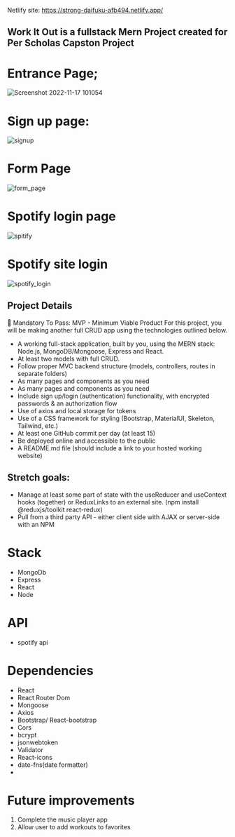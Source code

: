 Netlify site: https://strong-daifuku-afb494.netlify.app/

## Work It Out is a fullstack Mern Project created for Per Scholas Capston Project

# Entrance Page;
![Screenshot 2022-11-17 101054](https://user-images.githubusercontent.com/6307334/202483975-b848028b-a4f8-445f-8fe9-3dfbf1b522d3.png)

# Sign up page:
![signup](https://user-images.githubusercontent.com/6307334/202490345-b75004c1-3a08-45f4-9283-7511fa9d7990.png)

# Form Page
![form_page](https://user-images.githubusercontent.com/6307334/202490884-718bccfc-bcc7-4418-bb7b-c9b4ba0d5d9c.png)

# Spotify login page
![spitify](https://user-images.githubusercontent.com/6307334/202491171-9d9b8969-1e58-4549-a5f6-c2e7875cb2c1.png)

# Spotify site login
![spotify_login](https://user-images.githubusercontent.com/6307334/202491612-57ffca0a-3a3c-469a-88e6-b73e7eb02092.png)



## Project Details

🔴 Mandatory To Pass:
MVP - Minimum Viable Product
For this project, you will be making another full CRUD app using the technologies outlined below.
<ul>
<li>A working full-stack application, built by you, using the MERN stack: Node.js, MongoDB/Mongoose, Express and React.</li>
<li>At least two models with full CRUD.</li>
<li>Follow proper MVC backend structure (models, controllers, routes in separate folders)</li>
<li>As many pages and components as you need</li>
<li>As many pages and components as you need</li>
<li>Include sign up/login (authentication) functionality, with encrypted passwords & an authorization flow</li>
<li>Use of axios and local storage for tokens</li>
<li>Use of a CSS framework for styling (Bootstrap, MaterialUI, Skeleton, Tailwind, etc.)</li>
<li>At least one GitHub commit per day (at least 15)</li>
<li>Be deployed online and accessible to the public</li>
<li>A README.md file (should include a link to your hosted working website)</li>
</ul>

## Stretch goals:
<ul>
<li>Manage at least some part of state with the useReducer and useContext hooks (together) or ReduxLinks to an external site. (npm install @reduxjs/toolkit react-redux)</li> 
<li>Pull from a third party API - either client side with AJAX or server-side with an NPM</li>
</ul>

# Stack
<ul>
<li>MongoDb</li>
<li>Express</li>
<li>React</li>
<li>Node</li>
</ul>

# API
<ul>
<li>spotify api</li>
</ul>

# Dependencies
<ul>
<li>React</li>
<li>React Router Dom</li>
<li>Mongoose</li>
<li>Axios</li>
<li>Bootstrap/ React-bootstrap</li>
<li>Cors</li>
<li>bcrypt</li>
<li>jsonwebtoken</li>
<li>Validator</li>
<li>React-icons</li>
<li>date-fns(date formatter)</li>
<li></li>
</ul>

# Future improvements
1. Complete the music player app
2. Allow user to add workouts to favorites
